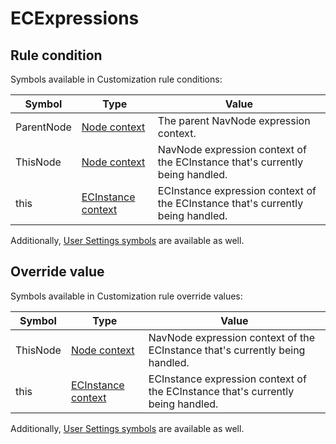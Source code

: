 # ECExpressions

## Rule condition

Symbols available in Customization rule conditions:

| Symbol     | Type                                                          | Value                                                                           |
| ---------- | ------------------------------------------------------------- | ------------------------------------------------------------------------------- |
| ParentNode | [Node context](../Advanced/ECExpressions.md#navnode)          | The parent NavNode expression context.                                          |
| ThisNode   | [Node context](../Advanced/ECExpressions.md#navnode)          | NavNode expression context of the ECInstance that's currently being handled.    |
| this       | [ECInstance context](../Advanced/ECExpressions.md#ecinstance) | ECInstance expression context of the ECInstance that's currently being handled. |

Additionally, [User Settings symbols](../Advanced/ECExpressions.md#symbols-in-global-context) are available as well.

## Override value

Symbols available in Customization rule override values:

| Symbol   | Type                                                          | Value                                                                           |
| -------- | ------------------------------------------------------------- | ------------------------------------------------------------------------------- |
| ThisNode | [Node context](../Advanced/ECExpressions.md#navnode)          | NavNode expression context of the ECInstance that's currently being handled.    |
| this     | [ECInstance context](../Advanced/ECExpressions.md#ecinstance) | ECInstance expression context of the ECInstance that's currently being handled. |

Additionally, [User Settings symbols](../Advanced/ECExpressions.md#symbols-in-global-context) are available as well.
